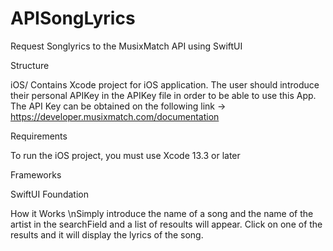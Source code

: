 # APISongLyrics
Request Songlyrics to the MusixMatch API using SwiftUI

Structure

iOS/
    Contains Xcode project for iOS application.
    The user should introduce their personal APIKey in the APIKey file in order to be able to use this App. The API Key can be obtained on the following link -> https://developer.musixmatch.com/documentation

Requirements

To run the iOS project, you must use Xcode 13.3 or later 

Frameworks

SwiftUI
Foundation

How it Works 
         \nSimply introduce the name of a song and the name of the artist in the searchField and a list of resoults will appear. Click on one of the results and it will display the lyrics of the song. 
